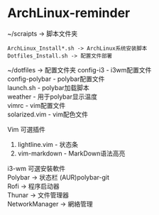 # ArchLinux-reminder

 ~/scraipts -> 脚本文件夹

 	ArchLinux_Install*.sh -> ArchLinux系统安装脚本
	Dotfiles_Install.sh -> 配置文件部署

 ~/dotfiles -> 配置文件夹
 	config-i3		-		i3wm配置文件  
	config-polybar  -		polybar配置文件  
	launch.sh		-		polybar加载脚本  
	weather         -       用于polybar显示温度  
	vimrc			-		vim配置文件  
	solarized.vim	-		vim配色文件  
 	
Vim 可選插件 
1. lightline.vim - 状态条  
2. vim-markdown - MarkDown语法高亮  

i3-wm 可選安裝軟件    
Polybar -> 状态栏	(AUR)polybar-git    
Rofi -> 程序启动器  
Thunar -> 文件管理器  
NetworkManager -> 網絡管理  
